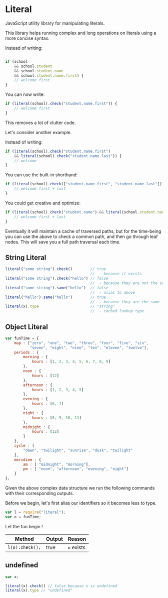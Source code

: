 # Literal

JavaScript utility library for manipulating literals.

This library helps running complex and long operations on literals using a more concise syntax.

Instead of writing:

```js

if (school 
    && school.student 
    && school.student.name 
    && school.student.name.first) {
    // welcome first
}

```

You can now write:

```js
if (literal(school).check("student.name.first")) {
    // welcome first
}
```

This removes a lot of clutter code.

Let's consider another example.

Instead of writing:

```js
if (literal(school).check("student.name.first") 
    && literal(school).check("student.name.last")) {
    // welcome
}
```

You can use the built-in shorthand:

```js
if (literal(school).check(["student.name.first", "student.name.last"])) {
    // welcome first + last
}
```

You could get creative and optimize:

```js
if (literal(school).check("student.name") && literal(school.student.name).check(["first", "last"])) {
    // welcome first + last
}
```

Eventually it will maintain a cache of traversed paths, but for the time-being you can use the above to check a common path, and then go through leaf nodes.  This will save you a full path traversal each time.

## String Literal

```js
literal("some string").check()        // true 
                                      //  - because it exists
literal("some string").check("hello") // false 
                                      //  - because they are not the same
literal("some string").same("hello")  // false
                                      //  - alias to above
literal("hello").same("hello")        // true 
                                      //  - because they are the same
literal(x).type                       // "string"
                                      //  - cached lookup type
```

## Object Literal

```js
var funTime = {
    map : ["zero", "one", "two", "three", "four", "five", "six", 
           "seven", "eight", "nine", "ten", "eleven", "twelve"],
    periods : {
        morning : {
            hours : [1, 2, 3, 4, 5, 6, 7, 8, 9]
        },
        noon : {
            hours : [12]
        },
        afternoon : {
            hours : [1, 2, 3, 4, 5]
        },
        evening : {
            hours : [6, 7]
        },
        night : {
            hours : [8, 9, 10, 11]
        },
        midnight : {
            hours : [12]
        }
    },
    cycle : [
        "dawn", "twilight", "sunrise", "dusk", "twilight"
    ],
    meridiem : {
        am : [ "midnight", "morning"],
        pm : [ "noon", "afternoon", "evening", "night"]
    }
};
```

Given the above complex data structure we run the following commands with their corresponding outputs. 

Before we begin, let's first alias our identifiers so it becomes less to type.

```js
var l = require("literal");
var o = funTime;
```

Let the fun begin !

| Method          | Output    | Reason      |
| --------------- | --------- | ------------| 
| `l(o).check();` | true      | `o` exists  |

## undefined

```js
var x;

literal(x).check() // false because x is undefined
literal(x).type // "undefined"
```